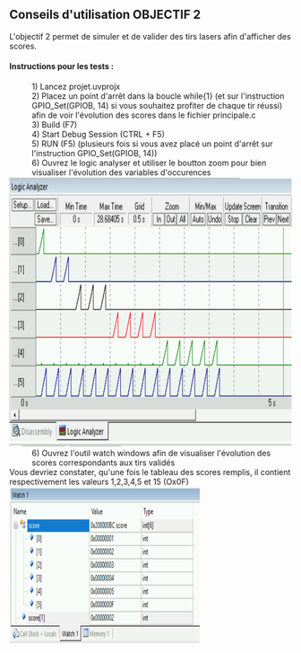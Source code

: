 
## Conseils d'utilisation OBJECTIF 2
L'objectif 2 permet de simuler et de valider des tirs lasers afin d'afficher des scores.

#### Instructions pour les tests :
<dl>
  <dd>1) Lancez projet.uvprojx</dd>
  <dd>2) Placez un point d'arrêt dans la boucle while{1} (et sur l'instruction GPIO_Set(GPIOB, 14) si vous souhaitez profiter de chaque tir réussi) afin de voir l'évolution des scores dans le fichier principale.c</dd>
  <dd>3) Build (F7)</dd>
   <dd>4) Start Debug Session (CTRL + F5) </dd>
   <dd>5) RUN (F5) (plusieurs fois si vous avez placé un point d'arrêt sur l'instruction GPIO_Set(GPIOB, 14))</dd>
   <dd>6) Ouvrez le logic analyser et utiliser le boutton zoom pour bien visualiser l'évolution des variables d'occurences </dd>
  <a href="#"><img src="https://github.com/Aksson91/BE_CHTI/blob/OBJECTIF_4/ScreenTests/OBJECTIF2.png" width="690" height="480" /> <a/>
   <dd>6) Ouvrez l'outil watch windows afin de visualiser l'évolution des scores correspondants aux tirs validés </dd>
    <dt>Vous devriez constater, qu'une fois le tableau des scores remplis, il contient respectivement les valeurs 1,2,3,4,5 et 15 (Ox0F) </dt>
    <a href="#"><img src="https://github.com/Aksson91/BE_CHTI/blob/OBJECTIF_4/ScreenTests/OBJECTIF2SCORES.png" width="340" height="280" /> <a/>
</dl>
